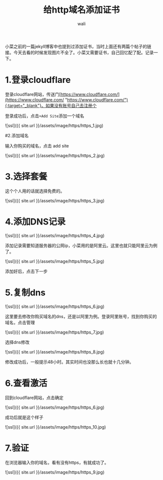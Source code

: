 ﻿---
layout: post
title: 给http域名添加证书   #标题
tagline: 
category: server      #分类
author: wali    #作者
tag: https     #标签
ghurl:        #github url
ghurl_zip:   #github zip下载
comments: true

post_nav: false
---

小菜之前的一篇jekyll博客中也提到过添加证书，当时上面还有两篇个帖子的链接。今天去看的时候发现图片不全了。小菜又需要证书，自己回忆配了配。记录一下。

# 1.登录cloudflare

登录cloudflare网站，传送门[https://www.cloudflare.com/](https://www.cloudflare.com/ "https://www.cloudflare.com/"){:target="_blank"}。如果没有账号自己去注册个

登录成功后，点击`+Add Site`添加一个域名

![ssl]({{ site.url }}/assets/image/https/https_1.jpg)

#2.添加域名

输入你购买的域名，点击 add site

![ssl]({{ site.url }}/assets/image/https/https_2.jpg)

# 3.选择套餐

这个个人用的话就选择免费的。

![ssl]({{ site.url }}/assets/image/https/https_3.jpg)

# 4.添加DNS记录

![ssl]({{ site.url }}/assets/image/https/https_4.jpg)

添加记录需要知道服务器的公网ip，小菜用的是阿里云。这里也就只能阿里云为例了。

![ssl]({{ site.url }}/assets/image/https/https_5.jpg)

添加好后，点击下一步

# 5.复制dns

![ssl]({{ site.url }}/assets/image/https/https_6.jpg)

这里要去修改你购买域名的dns，还是以阿里为例。登录阿里账号，找到你购买的域名，点击管理 

![ssl]({{ site.url }}/assets/image/https/https_7.jpg)

选择dns修改  

![ssl]({{ site.url }}/assets/image/https/https_8.jpg)

修改成功后，一般提示48小时。其实时间也没那么长也就十几分钟。


# 6.查看激活

回到cloudflare网站，点击确定 

![ssl]({{ site.url }}/assets/image/https/https_6.jpg)

成功后就是这个样子

![ssl]({{ site.url }}/assets/image/https/https_10.jpg)

# 7.验证

在浏览器输入你的域名，看有没有https，有就成功了。

![ssl]({{ site.url }}/assets/image/https/https_9.jpg)


















